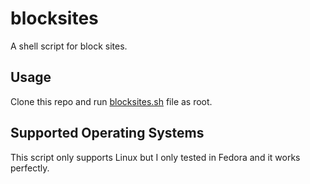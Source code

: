 # blocksites
A shell script for block sites.

## Usage
Clone this repo and run [blocksites.sh](./blocksites.sh) file as root.

## Supported Operating Systems
This script only supports Linux but I only tested in Fedora and it works perfectly.
